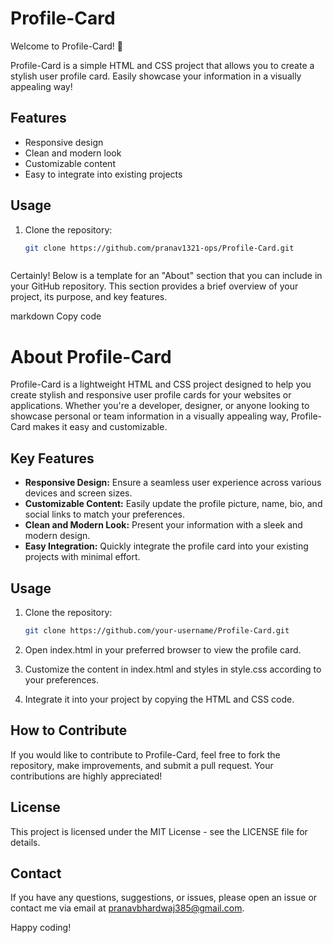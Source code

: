 # Profile-Card

Welcome to Profile-Card! 🚀

Profile-Card is a simple HTML and CSS project that allows you to create a stylish user profile card. Easily showcase your information in a visually appealing way!


## Features

- Responsive design
- Clean and modern look
- Customizable content
- Easy to integrate into existing projects

## Usage

1. Clone the repository:

   ```bash
   git clone https://github.com/pranav1321-ops/Profile-Card.git



Certainly! Below is a template for an "About" section that you can include in your GitHub repository. This section provides a brief overview of your project, its purpose, and key features.

markdown
Copy code
# About Profile-Card

Profile-Card is a lightweight HTML and CSS project designed to help you create stylish and responsive user profile cards for your websites or applications. Whether you're a developer, designer, or anyone looking to showcase personal or team information in a visually appealing way, Profile-Card makes it easy and customizable.

## Key Features

- **Responsive Design:** Ensure a seamless user experience across various devices and screen sizes.
- **Customizable Content:** Easily update the profile picture, name, bio, and social links to match your preferences.
- **Clean and Modern Look:** Present your information with a sleek and modern design.
- **Easy Integration:** Quickly integrate the profile card into your existing projects with minimal effort.

## Usage

1. Clone the repository:

   ```bash
   git clone https://github.com/your-username/Profile-Card.git

 2. Open index.html in your preferred browser to view the profile card.

 3. Customize the content in index.html and styles in style.css according to your preferences.

 4. Integrate it into your project by copying the HTML and CSS code.


   ## How to Contribute  
If you would like to contribute to Profile-Card, feel free to fork the repository, make improvements, and submit a pull request. Your contributions are highly appreciated!

   ## License
This project is licensed under the MIT License - see the LICENSE file for details.

   ## Contact
If you have any questions, suggestions, or issues, please open an issue or contact me via email at pranavbhardwaj385@gmail.com.

Happy coding!